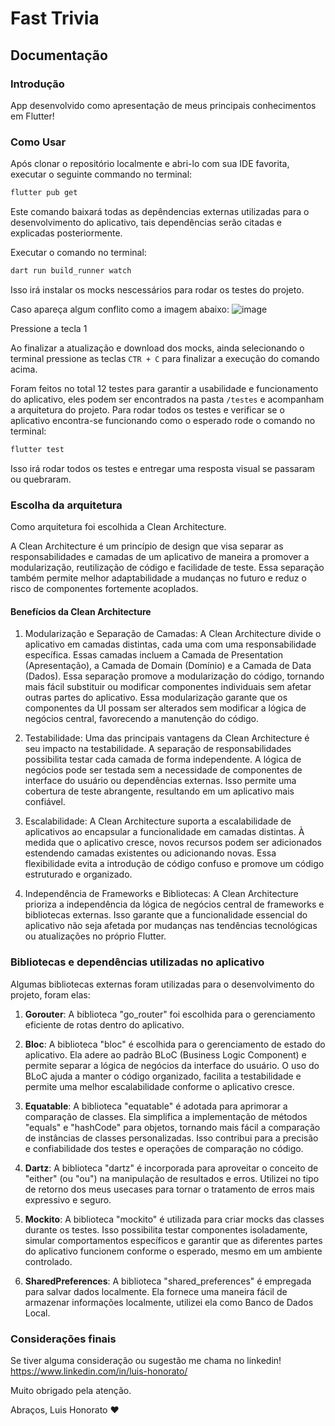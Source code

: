 # Fast Trivia

## Documentação 

### Introdução

App desenvolvido como apresentação de meus principais conhecimentos em Flutter!

### Como Usar

Após clonar o repositório localmente e abri-lo com sua IDE favorita, executar o seguinte commando no terminal:
```bash
flutter pub get
```
Este comando baixará todas as depêndencias externas utilizadas para o desenvolvimento do aplicativo, tais dependências serão citadas e explicadas posteriormente. 

Executar o comando no terminal:
```bash
dart run build_runner watch
```
Isso irá instalar os mocks nescessários para rodar os testes do projeto.

Caso apareça algum conflito como a imagem abaixo:
![image](https://github.com/Luis-Honorato/fast_trivia/assets/90717674/f9b2ac46-08b5-46e6-9f40-6796ebafcf71)

Pressione a tecla 1

Ao finalizar a atualização e download dos mocks, ainda selecionando o terminal pressione as teclas ```CTR + C``` para finalizar a execução do comando acima.

Foram feitos no total 12 testes para garantir a usabilidade e funcionamento do aplicativo, eles podem ser encontrados na pasta ```/testes``` e acompanham a arquitetura do projeto.
Para rodar todos os testes e verificar se o aplicativo encontra-se funcionando como o esperado rode o comando no terminal:
```bash
flutter test
```
Isso irá rodar todos os testes e entregar uma resposta visual se passaram ou quebraram.

### Escolha da arquitetura

Como arquitetura foi escolhida a Clean Architecture.

A Clean Architecture é um princípio de design que visa separar as responsabilidades e camadas de um aplicativo de maneira a promover a modularização, reutilização de código e facilidade de teste. Essa separação também permite melhor adaptabilidade a mudanças no futuro e reduz o risco de componentes fortemente acoplados.

#### Benefícios da Clean Architecture

1. Modularização e Separação de Camadas:
A Clean Architecture divide o aplicativo em camadas distintas, cada uma com uma responsabilidade específica. Essas camadas incluem a Camada de Presentation (Apresentação), a Camada de Domain (Domínio) e a Camada de Data (Dados). Essa separação promove a modularização do código, tornando mais fácil substituir ou modificar componentes individuais sem afetar outras partes do aplicativo. Essa modularização garante que os componentes da UI possam ser alterados sem modificar a lógica de negócios central, favorecendo a manutenção do código.

2. Testabilidade:
Uma das principais vantagens da Clean Architecture é seu impacto na testabilidade. A separação de responsabilidades possibilita testar cada camada de forma independente. A lógica de negócios pode ser testada sem a necessidade de componentes de interface do usuário ou dependências externas. Isso permite uma cobertura de teste abrangente, resultando em um aplicativo mais confiável.

3. Escalabilidade:
A Clean Architecture suporta a escalabilidade de aplicativos ao encapsular a funcionalidade em camadas distintas. À medida que o aplicativo cresce, novos recursos podem ser adicionados estendendo camadas existentes ou adicionando novas. Essa flexibilidade evita a introdução de código confuso e promove um código estruturado e organizado. 

5. Independência de Frameworks e Bibliotecas:
A Clean Architecture prioriza a independência da lógica de negócios central de frameworks e bibliotecas externas. Isso garante que a funcionalidade essencial do aplicativo não seja afetada por mudanças nas tendências tecnológicas ou atualizações no próprio Flutter.

### Bibliotecas e dependências utilizadas no aplicativo 

Algumas bibliotecas externas foram utilizadas para o desenvolvimento do projeto, foram elas:

1. **Gorouter**:
A biblioteca "go_router" foi escolhida para o gerenciamento eficiente de rotas dentro do aplicativo.

2. **Bloc**:
A biblioteca "bloc" é escolhida para o gerenciamento de estado do aplicativo. Ela adere ao padrão BLoC (Business Logic Component) e permite separar a lógica de negócios da interface do usuário. O uso do BLoC ajuda a manter o código organizado, facilita a testabilidade e permite uma melhor escalabilidade conforme o aplicativo cresce.

3. **Equatable**:
A biblioteca "equatable" é adotada para aprimorar a comparação de classes. Ela simplifica a implementação de métodos "equals" e "hashCode" para objetos, tornando mais fácil a comparação de instâncias de classes personalizadas. Isso contribui para a precisão e confiabilidade dos testes e operações de comparação no código.

4. **Dartz**:
A biblioteca "dartz" é incorporada para aproveitar o conceito de "either" (ou "ou") na manipulação de resultados e erros. Utilizei no tipo de retorno dos meus usecases para tornar o tratamento de erros mais expressivo e seguro.

5. **Mockito**:
A biblioteca "mockito" é utilizada para criar mocks das classes durante os testes. Isso possibilita testar componentes isoladamente, simular comportamentos específicos e garantir que as diferentes partes do aplicativo funcionem conforme o esperado, mesmo em um ambiente controlado.

6. **SharedPreferences**:
A biblioteca "shared_preferences" é empregada para salvar dados localmente. Ela fornece uma maneira fácil de armazenar informações localmente, utilizei ela como Banco de Dados Local.

### Considerações finais
Se tiver alguma consideração ou sugestão me chama no linkedin!
https://www.linkedin.com/in/luis-honorato/

Muito obrigado pela atenção. 

Abraços, Luis Honorato ❤️
